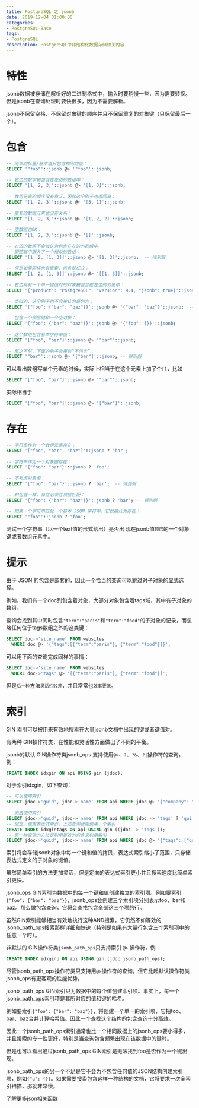 ```yaml
---
title: PostgreSQL 之 jsonb
date: 2019-12-04 01:00:00
categories:
- PostgreSQL-Base
tags:
- PostgreSQL
description: PostgreSQL中非结构化数据存储相关内容
---
```


# 特性

jsonb数据被存储在解析好的二进制格式中，输入时要稍慢一些，因为需要转换。但是jsonb在查询处理时要快很多，因为不需要解析。

jsonb不保留空格、不保留对象键的顺序并且不保留重复的对象键（只保留最后一个）。

# 包含

```sql
-- 简单的标量/基本值只包含相同的值：
SELECT '"foo"'::jsonb @> '"foo"'::jsonb;
 
-- 右边的数字被包含在左边的数组中：
SELECT '[1, 2, 3]'::jsonb @> '[1, 3]'::jsonb;
 
-- 数组元素的顺序没有意义，因此这个例子也返回真：
SELECT '[1, 2, 3]'::jsonb @> '[3, 1]'::jsonb;
 
-- 重复的数组元素也没有关系：
SELECT '[1, 2, 3]'::jsonb @> '[1, 2, 2]'::jsonb;
 
-- 空数组也OK：
SELECT '[1, 2, 3]'::jsonb @> '[]'::jsonb;
 
-- 右边的数组不会被认为包含在左边的数组中，
-- 即使其中嵌入了一个相似的数组：
SELECT '[1, 2, [1, 3]]'::jsonb @> '[1, 3]'::jsonb;  -- 得到假
 
-- 但是如果同样也有嵌套，包含就成立：
SELECT '[1, 2, [1, 3]]'::jsonb @> '[[1, 3]]'::jsonb;
 
-- 右边具有一个单一键值对的对象被包含在左边的对象中：
SELECT '{"product": "PostgreSQL", "version": 9.4, "jsonb": true}'::jsonb @> '{"version": 9.4}'::jsonb;
 
-- 类似的，这个例子也不会被认为是包含：
SELECT '{"foo": {"bar": "baz"}}'::jsonb @> '{"bar": "baz"}'::jsonb;  -- 得到假
 
-- 包含一个顶层键和一个空对象：
SELECT '{"foo": {"bar": "baz"}}'::jsonb @> '{"foo": {}}'::jsonb;
 
-- 这个数组包含基本字符串值：
SELECT '["foo", "bar"]'::jsonb @> '"bar"'::jsonb;
 
-- 反之不然，下面的例子会报告“不包含”：
SELECT '"bar"'::jsonb @> '["bar"]'::jsonb; -- 得到假
```

可以看出数组写单个元素的时候，实际上相当于在这个元素上加了个`[]`，比如

```sql
SELECT '["foo", "bar"]'::jsonb @> '"bar"'::jsonb;
```

实际相当于

```sql
SELECT '["foo", "bar"]'::jsonb @> '["bar"]'::jsonb;
```

# 存在

```sql
-- 字符串作为一个数组元素存在：
SELECT '["foo", "bar", "baz"]'::jsonb ? 'bar';
 
-- 字符串作为一个对象键存在：
SELECT '{"foo": "bar"}'::jsonb ? 'foo';
 
-- 不考虑对象值：
SELECT '{"foo": "bar"}'::jsonb ? 'bar';  -- 得到假
 
-- 和包含一样，存在必须在顶层匹配：
SELECT '{"foo": {"bar": "baz"}}'::jsonb ? 'bar'; -- 得到假
 
-- 如果一个字符串匹配一个基本 JSON 字符串，它就被认为存在：
SELECT '"foo"'::jsonb ? 'foo';
```

测试一个字符串（以一个text值的形式给出）是否出 现在jsonb值`顶层`的一个对象键或者数组元素中。

# 提示


由于 JSON 的包含是嵌套的，因此一个恰当的查询可以跳过对子对象的显式选择。

例如，我们有一个doc列包含着对象，大部分对象包含着tags域，其中有子对象的数组。

查询会找到其中同时包含`"term":"paris"`和`"term":"food"`的子对象的记录，而忽略任何位于tags数组之外的这类键：

```sql
SELECT doc->'site_name' FROM websites
  WHERE doc @> '{"tags":[{"term":"paris"}, {"term":"food"}]}';
```

可以用下面的查询完成同样的事情：

```sql
SELECT doc->'site_name' FROM websites
  WHERE doc->'tags' @> '[{"term":"paris"}, {"term":"food"}]';
```

但是`后一种`方法`灵活性较差`，并且常常也`效率更低`。

# 索引

GIN 索引可以被用来有效地搜索在大量jsonb文档中出现的键或者键值对。

有两种 GIN操作符类，在性能和灵活性方面做出了不同的平衡。

jsonb的默认 GIN操作符类jsonb_ops 支持使用`@>`、`?`、`?&`、`?|`操作符的查询，例：

```sql
CREATE INDEX idxgin ON api USING gin (jdoc);
```

对于索引idxgin，如下查询：

```sql
-- 可以使用索引
SELECT jdoc->'guid', jdoc->'name' FROM api WHERE jdoc @> '{"company": "Magnafone"}';
 
-- 无法使用索引
SELECT jdoc->'guid', jdoc->'name' FROM api WHERE jdoc -> 'tags' ? 'qui';
-- 但是，使用表达式索引，上述查询也能使用一个索引：
CREATE INDEX idxgintags ON api USING gin ((jdoc -> 'tags'));
-- 另一种查询的方法是利用等效的包含来利用索引
SELECT jdoc->'guid', jdoc->'name' FROM api WHERE jdoc @> '{"tags": ["qui"]}';
```

索引将会存储jsonb对象中每一个键和值的拷贝，表达式索引缩小了范围，只存储表达式定义的子对象的键值。

虽然简单索引的方法更加灵活，但是定向的表达式索引更小并且搜索速度比简单索引更快。

jsonb_ops GIN索引为数据中的每一个键和值创建独立的索引项。例如要索引`{"foo": {"bar": "baz"}}`，jsonb_ops会创建三个索引项分别表示foo、bar和baz。那么做包含查询，它将会查找包含全部这三个项的行。

虽然GIN索引能够相当有效地执行这种AND搜索，它仍然不如等效的jsonb_path_ops搜索那样详细和快速（特别是如果有大量行包含三个索引项中的任意一个时）。


非默认的 GIN操作符类`jsonb_path_ops`只支持索引 `@>` 操作符，例：

```sql
CREATE INDEX idxginp ON api USING gin (jdoc jsonb_path_ops);
```

尽管jsonb_path_ops操作符类只支持用`@>`操作符的查询，但它比起默认操作符类jsonb_ops有更客观的性能优势。

jsonb_path_ops GIN索引只为数据中的每个值创建索引项。事实上，每一个jsonb_path_ops索引项是其所对应的值和键的哈希。

例如要索引`{"foo": {"bar": "baz"}}`，将创建一个单一的索引项，它把foo、bar、baz合并计算哈希值。因此一个查找这个结构的包含查询十分高效。

因此一个jsonb_path_ops索引通常也比一个相同数据上的jsonb_ops要小得多，并且搜索的专一性更好，特别是当查询包含频繁出现在该数据中的键时。

但是也可以看出通过jsonb_path_ops GIN索引是无法找到foo是否作为一个键出现。

jsonb_path_ops的另一个不足是它不会为不包含任何值的JSON结构创建索引项，例如`{"a": {}}`。如果需要搜索包含这样一种结构的文档，它将要求一次全索引扫描，那就非常慢。

[了解更多json相关函数](http://www.postgres.cn/docs/11/functions-json.html)

